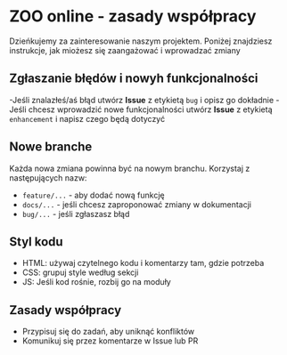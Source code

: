 # ZOO online - zasady współpracy
Dzieńkujemy za zainteresowanie naszym projektem. Poniżej znajdziesz instrukcje, jak miożesz się zaangażować i wprowadzać zmiany

## Zgłaszanie błędów i nowyh funkcjonalności
-Jeśli znalazłeś/aś błąd utwórz **Issue** z etykietą `bug` i opisz go dokładnie
-Jeśli chcesz wprowadzić nowe funkcjonalności utwórz **Issue** z etykietą `enhancement` i napisz czego będą dotyczyć


## Nowe branche

Każda nowa zmiana powinna być na nowym branchu. Korzystaj z następujących nazw:
- `feature/...` - aby dodać nową funkcję
- `docs/...` - jeśli chcesz zaproponować zmiany w dokumentacji
- `bug/...` - jeśli zgłaszasz błąd

## Styl kodu
- HTML: używaj czytelnego kodu i komentarzy tam, gdzie potrzeba
- CSS: grupuj style według sekcji
- JS: Jeśli kod rośnie, rozbij go na moduły

## Zasady współpracy
- Przypisuj się do zadań, aby uniknąć konfliktów
- Komunikuj się przez komentarze w Issue lub PR
